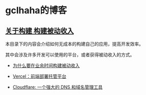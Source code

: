 # gclhaha的博客

## [关于构建 构建被动收入](./building/README.md)

本目录下的内容会介绍如何无成本的构建自己的应用，提高开发效率。

其中会涉及许多开发可以使用的平台，或者获得被动收入的方式。

- [为什么要在业余时间构建被动收入](./building/intro.md)

- [Vercel：前端部署托管平台](./building/vercel.md)

- [Cloudflare: 一个强大的 DNS 和域名管理工具](./building/cloudflare.md)
